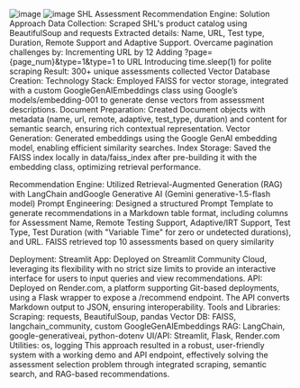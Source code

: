 ![image](https://github.com/user-attachments/assets/2e3c176e-23a7-43ec-b601-d4532eafd39c)
![image](https://github.com/user-attachments/assets/823d6163-7020-402a-b5cf-4a92e7abb17e)
SHL Assessment Recommendation Engine: Solution Approach
Data Collection:
Scraped SHL's product catalog using BeautifulSoup and requests
Extracted details: 
Name, URL, Test type, Duration, Remote Support and Adaptive Support.
Overcame pagination challenges by:
Incrementing URL by 12
Adding ?page={page_num}&type=1&type=1 to URL
Introducing time.sleep(1) for polite scraping
Result: 300+ unique assessments collected
Vector Database Creation:
Technology Stack: Employed FAISS for vector storage, integrated with a custom GoogleGenAIEmbeddings class using Google’s models/embedding-001 to generate dense vectors from assessment descriptions.
Document Preparation: Created Document objects with metadata (name, url, remote, adaptive, test_type, duration) and content for semantic search, ensuring rich contextual representation.
Vector Generation: Generated embeddings using the Google GenAI embedding model, enabling efficient similarity searches.
Index Storage: Saved the FAISS index locally in data/faiss_index after pre-building it with the embedding class, optimizing retrieval performance.

Recommendation Engine:
Utilized Retrieval-Augmented Generation (RAG) with LangChain andGoogle Generative AI (Gemini generative-1.5-flash model)
Prompt Engineering: Designed a structured Prompt Template to generate recommendations in a Markdown table format, including columns for Assessment Name, Remote Testing Support, Adaptive/IRT Support, Test Type, Test Duration (with "Variable Time" for zero or undetected durations), and URL.
FAISS retrieved top 10 assessments based on query similarity

Deployment:
Streamlit App: Deployed on Streamlit Community Cloud, leveraging its flexibility with no strict size limits to provide an interactive interface for users to input queries and view recommendations.
API: Deployed on Render.com, a platform supporting Git-based deployments, using a Flask wrapper to expose a /recommend endpoint. The API converts Markdown output to JSON, ensuring interoperability.
Tools and Libraries:
Scraping: requests, BeautifulSoup, pandas
Vector DB: FAISS, langchain_community, custom GoogleGenAIEmbeddings
RAG: LangChain, google-generativeai, python-dotenv
UI/API: Streamlit, Flask, Render.com
Utilities: os, logging
This approach resulted in a robust, user-friendly system with a working demo and API endpoint, effectively solving the assessment selection problem through integrated scraping, semantic search, and RAG-based recommendations.
